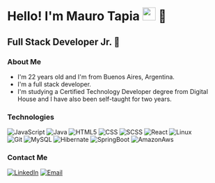 <h1>Hello! I'm Mauro Tapia <img src="https://raw.githubusercontent.com/iampavangandhi/iampavangandhi/master/gifs/Hi.gif" width="30px"> 🚀</h1>
<h2>Full Stack Developer Jr. 🎨</h2>

### About Me
- I'm 22 years old and I'm from Buenos Aires, Argentina.
- I'm a full stack developer.
- I'm studying a Certified Technology Developer degree from Digital House and I have also been self-taught for two years.


### Technologies
  ![JavaScript](https://img.shields.io/badge/-JavaScript-333333?style=flat&logo=javascript)
  ![Java](https://img.shields.io/badge/-Java-333333?style=flat&logo=Java)
  ![HTML5](https://img.shields.io/badge/-HTML5-333333?style=flat&logo=HTML5)
  ![CSS](https://img.shields.io/badge/-CSS-333333?style=flat&logo=CSS3&logoColor=1572B6)
  ![SCSS](https://img.shields.io/badge/-SCSS-333333?style=flat&logo=SASS&logoColor=CE6B9E)
  ![React](https://img.shields.io/badge/-React-333333?style=flat&logo=react)
  ![Linux](https://img.shields.io/badge/-Linux-333333?style=flat&logo=linux)
  <br/>
  ![Git](https://img.shields.io/badge/-Git-333333?style=flat&logo=git)
  ![MySQL](https://img.shields.io/badge/-MySQL-333333?style=flat&logo=mysql)
  ![Hibernate](https://img.shields.io/badge/-Hibernate-333333?style=flat&logo=hibernate)
  ![SpringBoot](https://img.shields.io/badge/-SpringBoot-333333?style=flat&logo=springboot)
  ![AmazonAws](https://img.shields.io/badge/-AmazonAws-333333?style=flat&logo=amazonaws)

### Contact Me
<a href="https://www.linkedin.com/in/maurotapia/"><img alt="LinkedIn" src="https://img.shields.io/badge/LinkedIn-Mauro%20Tapia-blue?style=flat-square&logo=linkedin"></a>
<a href="maurotapiadev@gmail.com"><img alt="Email" src="https://img.shields.io/badge/Gmail-maurotapiadev@gmail.com-blue?style=flat-square&logo=gmail"></a>  
